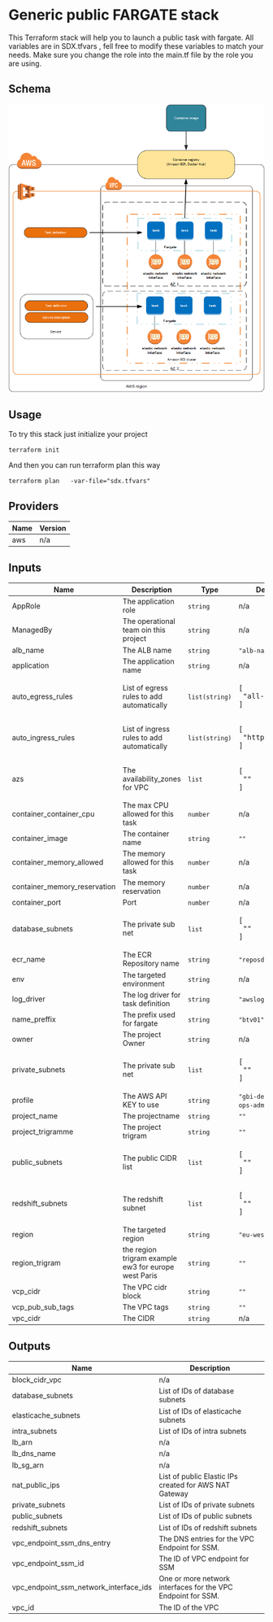 # Generic public FARGATE stack

This Terraform stack will help you to launch a public task with fargate.
All variables are in SDX.tfvars , fell free to modify these variables to match your needs. Make sure you change the role into the main.tf file by the role you are using.


## Schema

![image info](images/overview-fargate.png "Schema")



## Usage

To try this stack just initialize your project

```
terraform init
```
And then you can run terraform plan this way

```
terraform plan   -var-file="sdx.tfvars"
```
## Providers

| Name | Version |
|------|---------|
| aws | n/a |

## Inputs

| Name | Description | Type | Default | Required |
|------|-------------|------|---------|:-----:|
| AppRole | The application role | `string` | n/a | yes |
| ManagedBy | The operational team oin this project | `string` | n/a | yes |
| alb\_name | The ALB name | `string` | `"alb-name"` | no |
| application | The application name | `string` | n/a | yes |
| auto\_egress\_rules | List of egress rules to add automatically | `list(string)` | <pre>[<br>  "all-all"<br>]</pre> | no |
| auto\_ingress\_rules | List of ingress rules to add automatically | `list(string)` | <pre>[<br>  "http-80-tcp"<br>]</pre> | no |
| azs | The availability\_zones for VPC | `list` | <pre>[<br>  ""<br>]</pre> | no |
| container\_container\_cpu | The max CPU  allowed for this task | `number` | n/a | yes |
| container\_image | The container name | `string` | `""` | no |
| container\_memory\_allowed | The memory allowed for this task | `number` | n/a | yes |
| container\_memory\_reservation | The memory reservation | `number` | n/a | yes |
| container\_port | Port | `number` | n/a | yes |
| database\_subnets | The private sub net | `list` | <pre>[<br>  ""<br>]</pre> | no |
| ecr\_name | The ECR Repository name | `string` | `"reposdx"` | no |
| env | The targeted environment | `string` | n/a | yes |
| log\_driver | The log driver for task definition | `string` | `"awslog"` | no |
| name\_preffix | The prefix used for fargate | `string` | `"btv01"` | no |
| owner | The project Owner | `string` | n/a | yes |
| private\_subnets | The private sub net | `list` | <pre>[<br>  ""<br>]</pre> | no |
| profile | The AWS API KEY to use | `string` | `"gbi-devops-sbx-ops-admin"` | no |
| project\_name | The projectname | `string` | `""` | no |
| project\_trigramme | The project trigram | `string` | `""` | no |
| public\_subnets | The public CIDR list | `list` | <pre>[<br>  ""<br>]</pre> | no |
| redshift\_subnets | The redshift subnet | `list` | <pre>[<br>  ""<br>]</pre> | no |
| region | The targeted region | `string` | `"eu-west-3"` | no |
| region\_trigram | the region trigram example ew3 for europe west Paris | `string` | `""` | no |
| vcp\_cidr | The VPC cidr block | `string` | `""` | no |
| vcp\_pub\_sub\_tags | The VPC tags | `string` | `""` | no |
| vpc\_cidr | The CIDR | `string` | n/a | yes |

## Outputs

| Name | Description |
|------|-------------|
| block\_cidr\_vpc | n/a |
| database\_subnets | List of IDs of database subnets |
| elasticache\_subnets | List of IDs of elasticache subnets |
| intra\_subnets | List of IDs of intra subnets |
| lb\_arn | n/a |
| lb\_dns\_name | n/a |
| lb\_sg\_arn | n/a |
| nat\_public\_ips | List of public Elastic IPs created for AWS NAT Gateway |
| private\_subnets | List of IDs of private subnets |
| public\_subnets | List of IDs of public subnets |
| redshift\_subnets | List of IDs of redshift subnets |
| vpc\_endpoint\_ssm\_dns\_entry | The DNS entries for the VPC Endpoint for SSM. |
| vpc\_endpoint\_ssm\_id | The ID of VPC endpoint for SSM |
| vpc\_endpoint\_ssm\_network\_interface\_ids | One or more network interfaces for the VPC Endpoint for SSM. |
| vpc\_id | The ID of the VPC |
